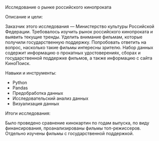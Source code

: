 Исследование о рынке российского кинопроката

Описание и цели:

Заказчик этого исследования — Министерство культуры Российской Федерации.
Требовалось изучить рынок российского кинопроката и выявить текущие тренды. Уделить внимание фильмам, которые получили государственную поддержку. Попробовать ответить на вопрос, насколько такие фильмы интересны зрителю.
Набор данных содержит информацию о прокатных удостоверениях, сборах и государственной поддержке фильмов, а также информацию с сайта КиноПоиск.

Навыки и инструменты:

- Python
- Pandas
- Предобработка данных
- Исследовательский анализ данных
- Визуализация данных

Итоги исследования:

Было проведено сравнение кинокартин по годам выпуска, по виду финансирования, проанализированы фильмы топ-режиссеров. Отдельно изучены фильмы с государственной поддержкой. 
